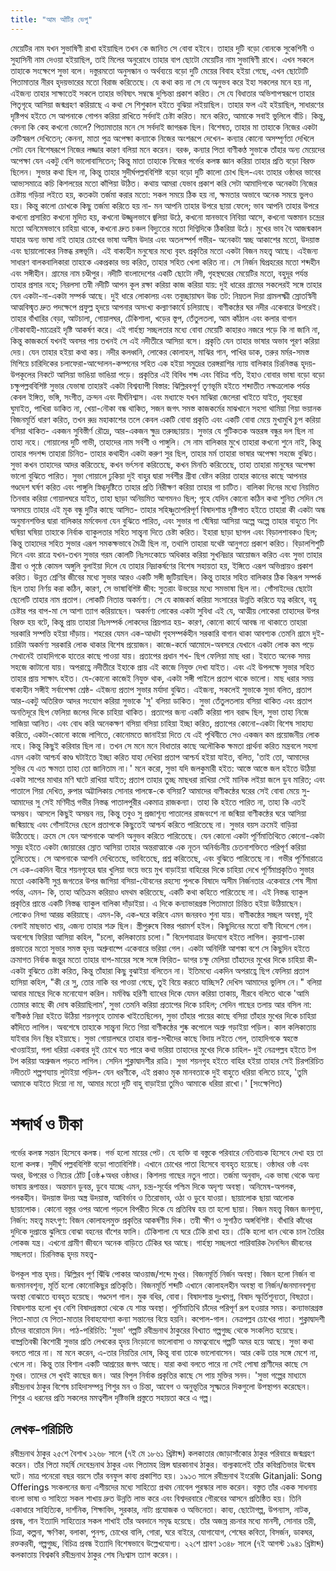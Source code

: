 ```yaml
---
title: "আম আঁটির ভেপু"
---
```

মেয়েটির নাম যখন সুভাষিণী রাখা হইয়াছিল তখন কে জানিত সে বোবা হইবে। তাহার দুটি বড়ো বোনকে সুকেশিনী ও সুহাসিনী নাম দেওয়া হইয়াছিল, তাই মিলের অনুরোধে তাহার বাপ ছোটো মেয়েটির নাম সুভাষিণী রাখে। এখন সকলে তাহাকে সংক্ষেপে সুভা বলে।
দস্তুরমতো অনুসন্ধান ও অর্থব্যয়ে বড়ো দুটি মেয়ের বিবাহ হইয়া গেছে, এখন ছোটোটি পিতামাতার নীরব হৃদয়ভারের মতো বিরাজ করিতেছে।
যে কথা কয় না সে যে অনুভব করে ইহা সকলের মনে হয় না, এইজন্য তাহার সাক্ষাতেই সকলে তাহার ভবিষ্যৎ সম্বন্ধে দুশ্চিন্তা প্রকাশ করিত। সে যে বিধাতার অভিশাপস্বরূপে তাহার পিতৃগৃহে আসিয়া জন্মগ্রহণ করিয়াছে এ কথা সে শিশুকাল হইতে বুঝিয়া লইয়াছিল। তাহার ফল এই হইয়াছিল, সাধারণের দৃষ্টিপথ হইতে সে আপনাকে গোপন করিয়া রাখিতে সর্বদাই চেষ্টা করিত। মনে করিত, আমাকে সবাই ভুলিলে বাঁচি। কিন্তু, বেদনা কি কেহ কখনো ভোলে? পিতামাতার মনে সে সর্বদাই জাগরূক ছিল।
বিশেষত, তাহার মা তাহাকে নিজের একটা ত্রুটিস্বরূপ দেখিতেন; কেননা, মাতা পুত্র অপেক্ষা কন্যাকে নিজের অংশরূপে দেখেন- কন্যার কোনো অসম্পূর্ণতা দেখিলে সেটা যেন বিশেষরূপে নিজের লজ্জার কারণ বলিয়া মনে করেন। বরঞ্চ, কন্যার পিতা বাণীকণ্ঠ সুভাকে তাঁহার অন্য মেয়েদের অপেক্ষা যেন একটু বেশি ভালোবাসিতেন; কিন্তু মাতা তাহাকে নিজের গর্ভের কলঙ্ক জ্ঞান করিয়া তাহার প্রতি বড়ো বিরক্ত ছিলেন। সুভার কথা ছিল না, কিন্তু তাহার সুদীর্ঘপল্লববিশিষ্ট বড়ো বড়ো দুটি কালো চোখ ছিল-এবং তাহার ওষ্ঠাধর ভাবের আভ্যসমাত্রে কচি কিশলয়ের মতো কাঁপিয়া উঠিত।
কথায় আমরা যেভাব প্রকাশ করি সেটা আমাদিগকে অনেকটা নিজের চেষ্টায় গড়িয়া লইতে হয়, কতকটা তর্জমা করার মতো: সকল সময়ে ঠিক হয় না, ক্ষমতার অভাবে অনেক সময়ে ভুলও হয়। কিন্তু কালো চোখকে কিছু তর্জমা করিতে হয় না- মন আপনি তাহার উপরে ছায়া ফেলে; ভাব আপনি তাহার উপরে কখনো প্রসারিত কখনো মুদিত হয়, কখনো উজ্জ্বলভাবে জ্বলিয়া উঠে, কখনো স্নানভাবে নিবিয়া আসে, কখনো অস্তমান চন্দ্রের মতো অনিমেষভাবে চাহিয়া থাকে, কখনো দ্রুত চঞ্চল বিদ্যুতের মতো দিগ্বিদিকে ঠিকরিয়া উঠে। মুখের ভাব বৈ আজন্মকাল যাহার অন্য ভাষা নাই তাহার চোখের ভাষা অসীম উদার এবং অতলস্পর্শ গভীর- অনেকটা স্বচ্ছ আকাশের মতো, উদয়াস্ত এবং ছায়ালোকের নিস্তব্ধ রঙ্গভূমি। এই বাক্যহীন মনুষ্যের মধ্যে বৃহৎ প্রকৃতির মতো একটা বিজন মহত্ত্ব আছে। এইজন্য সাধারণ বালকবালিকারা তাহাকে একপ্রকার ভয় করিত, তাহার সহিত খেলা করিত না। সে নির্জন দ্বিপ্রহরের মতো শব্দহীন এবং সঙ্গীহীন।
গ্রামের নাম চণ্ডীপুর। নদীটি বাংলাদেশের একটি ছোটো নদী, গৃহস্থঘরের মেয়েটির মতো, বহুদূর পর্যন্ত তাহার প্রসার নহে; নিরলসা তন্বী নদীটি আপন কূল রক্ষা করিয়া কাজ করিয়া যায়: দুই ধারের গ্রামের সকলেরই সঙ্গে তাহার যেন একটা-না-একটা সম্পর্ক আছে। দুই ধারে লোকালয় এবং তবুচ্ছায়াঘন উচ্চ তট: নিম্নতল দিয়া গ্রামলক্ষ্মী স্রোতস্বিনী আত্মবিস্মৃত দ্রুত পদক্ষেপে প্রফুল্ল হৃদয়ে আপনার অসংখ্য কল্যাণকার্যে চলিয়াছে।
বাণীকন্ঠের ঘর নদীর একেবারে উপরেই। তাহার বাঁখারির বেড়া, আটচালা, গোয়ালঘর, ঢেঁকিশালা, খড়ের স্তূপ, তেঁতুলতলা, আম কাঁঠাল এবং কলার বাগান নৌকাবাহী-মাত্রেরই দৃষ্টি আকর্ষণ করে। এই গার্হস্থ্য সচ্ছলতার মধ্যে বোবা মেয়েটি কাহারও নজরে পড়ে কি না জানি না, কিন্তু কাজকর্মে যখনই অবসর পায় তখনই সে এই নদীতীরে আসিয়া বসে।
প্রকৃতি যেন তাহার ভাষার অভাব পূরণ করিয়া দেয়। যেন তাহার হইয়া কথা কয়। নদীর কলধ্বনি, লোকের কোলাহল, মাঝির গান, পাখির ডাক, তরুর মর্মর-সমস্ত মিশিয়ে চারিদিকের চলাফেরা-আন্দোলন-কম্পনের সহিত এক হইয়া সমুদ্রের তরঙ্গরাশির ন্যায় বালিকার চিরনিস্তব্ধ হৃদয়-উপকূলের নিকটে আসিয়া ভাঙিয়া ভাঙিয়া পড়ে। প্রকৃতির এই বিবিধ শব্দ এবং বিচিত্র গতি, ইহাও বোবার ভাষা বড়ো বড়ো চক্ষুপল্লববিশিষ্ট সুভার যেভাষা তাহারই একটা বিশ্বব্যাপী বিস্তার: ঝিল্লিরবপূর্ণ তৃণভূমি হইতে শব্দাতীত নক্ষত্রলোক পর্যন্ত কেবল ইঙ্গিত, ভঙ্গি, সংগীত, ক্রন্দন এবং দীর্ঘনিশ্বাস।
এবং মধ্যাহ্নে যখন মাঝিরা জেলেরা খাইতে যাইত, গৃহস্থেরা ঘুমাইত, পাখিরা ডাকিত না, খেয়া-নৌকা বন্ধ থাকিত, সজন জগৎ সমস্ত কাজকর্মের মাঝখানে সহসা থামিয়া গিয়া ভয়ানক বিজনমূর্তি ধারণ করিত, তখন রুদ্র মহাকাশের তলে কেবল একটি বোবা প্রকৃতি এবং একটি বোবা মেয়ে মুখামুখি চুপ করিয়া বসিয়া থাকিত- একজন সুবিস্তীর্ণ রৌদ্রে, আর-একজন ক্ষুদ্র তরুচ্ছায়ায়।
সুভার যে গুটিকতক অন্তরঙ্গ বন্ধুর দল ছিল না তাহা নহে। গোয়ালের দুটি গাভী, তাহাদের নাম সর্বশী ও পাঙ্গুলি। সে নাম বালিকার মুখে তাহারা কখনো শুনে নাই, কিন্তু তাহার পদশব্দ তাহারা চিনিত- তাহার কথাহীন একটা করুণ সুর ছিল, তাহার মর্ম তাহারা ভাষার অপেক্ষা সহজে বুঝিত। সুভা কখন তাহাদের আদর করিতেছে, কখন ভর্ৎসনা করিতেছে, কখন মিনতি করিতেছে, তাহা তাহারা মানুষের অপেক্ষা ভালো বুঝিতে পারিত।
সুভা গোয়ালে ঢুকিয়া দুই বাহুর দ্বারা সর্বশীর গ্রীবা বেষ্টন করিয়া তাহার কানের কাছে আপনার গণ্ডদেশ ঘর্ষণ করিত এবং পাঙ্গুলি স্নিগ্ধদৃষ্টিতে তাহার প্রতি নিরীক্ষণ করিয়া তাহার গা চাটিত। বালিকা দিনের মধ্যে নিয়মিত তিনবার করিয়া গোয়ালঘরে যাইত, তাহা ছাড়া অনিয়মিত আগমনও ছিল; গৃহে যেদিন কোনো কঠিন কথা শুনিত সেদিন সে অসময়ে তাহার এই মূক বন্ধু দুটির কাছে আসিত- তাহার সহিষ্ণুতাপরিপূর্ণ বিষাদশান্ত দৃষ্টিপাত হইতে তাহারা কী একটা অন্ধ অনুমানশক্তির দ্বারা বালিকার মর্মবেদনা যেন বুঝিতে পারিত, এবং সুভার গা ঘেঁষিয়া আসিয়া অল্পে অল্পে তাহার বাহুতে শিং ঘষিয়া ঘষিয়া তাহাকে নির্বাক ব্যাকুলতার সহিত সান্ত্বনা দিতে চেষ্টা করিত।
ইহারা ছাড়া ছাগল এবং বিড়ালশাবকও ছিল; কিন্তু তাহাদের সহিত সুভার এরূপ সমকক্ষভাবে মৈত্রী ছিল না, তথাপি তাহারা যথেষ্ট আনুগত্য প্রকাশ করিত। বিড়ালশিশুটি দিনে এবং রাত্রে যখন-তখন সুভার গরম কোলটি নিঃসংকোচে অধিকার করিয়া সুখনিদ্রার আয়োজন করিত এবং সুভা তাহার গ্রীবা ও পৃষ্ঠে কোমল অঙ্গুলি বুলাইয়া দিলে যে তাহার নিদ্রাকর্ষণের বিশেষ সহায়তা হয়, ইঙ্গিতে এরূপ অভিপ্রায়ও প্রকাশ করিত।
উন্নত শ্রেণির জীবের মধ্যে সুভার আরও একটি সঙ্গী জুটিয়াছিল। কিন্তু তাহার সহিত বালিকার ঠিক কিরূপ সম্পর্ক ছিল তাহা নির্ণয় করা কঠিন, কারণ, সে ভাষাবিশিষ্ট জীব: সুতরাং উভয়ের মধ্যে সমভাষা ছিল না।
গোঁসাইদের ছোটো ছেলেটি তাহার নাম প্রতাপ। লোকটি নিতান্ত অকর্মণ্য। সে যে কাজকর্ম করিয়া সংসারের উন্নতি করিতে যত্ন করিবে, বহু চেষ্টার পর বাপ-মা সে আশা ত্যাগ করিয়াছেন। অকর্মণ্য লোকের একটা সুবিধা এই যে, আত্মীয় লোকেরা তাহাদের উপর বিরক্ত হয় বটে, কিন্তু প্রায় তাহারা নিঃসম্পর্ক লোকদের প্রিয়পাত্র হয়- কারণ, কোনো কার্যে আবন্ধ না থাকাতে তাহারা সরকারি সম্পত্তি হইয়া দাঁড়ায়। শহরের যেমন এক-আধটা গৃহসম্পর্কহীন সরকারি বাগান থাকা আবশ্যক তেমনি গ্রামে দুই-চারিটা অকর্মণ্য সরকারি লোক থাকার বিশেষ প্রয়োজন। কাজে-কর্মে আমোদে-অবসরে যেখানে একটা লোক কম পড়ে সেখানেই তাহাদিগকে হাতের কাছে পাওয়া যায়।
প্রতাপের প্রধান শখ- ছিপ ফেলিয়া মাছ ধরা। ইহাতে অনেক সময় সহজে কাটানো যায়। অপরাহ্ণে নদীতীরে ইহাকে প্রায় এই কাজে নিযুক্ত দেখা যাইত। এবং এই উপলক্ষে সুভার সহিত তাহার প্রায় সাক্ষাৎ হইত। যে-কোনো কাজেই নিযুক্ত থাক, একটা সঙ্গী পাইলে প্রতাপ থাকে ভালো। মাছ ধরার সময় বাক্যহীন সঙ্গীই সর্বাপেক্ষা শ্রেষ্ঠ- এইজন্য প্রতাপ সুভার মর্যাদা বুঝিত। এইজন্য, সকলেই সুভাকে সুভা বলিত, প্রতাপ আর-একটু অতিরিক্ত আদর সংযোগ করিয়া সুভাকে 'সু' বলিয়া ডাকিত।
সুভা তেঁতুলতলায় বসিয়া থাকিত এবং প্রতাপ অনতিদূরে ছিপ ফেলিয়া জলের দিকে চাহিয়া থাকিত। প্রতাপের জন্য একটি করিয়া পান বরাদ্দ ছিল, সুভা তাহা নিজে সাজিয়া আনিত। এবং বোধ করি অনেকক্ষণ বসিয়া বসিয়া চাহিয়া ইচ্ছা করিত, প্রতাপের কোনো-একটা বিশেষ সাহায্য করিতে, একটা-কোনো কাজে লাগিতে, কোনোমতে জানাইয়া দিতে যে এই পৃথিবীতে সেও একজন কম প্রয়োজনীয় লোক নহে। কিন্তু কিছুই করিবার ছিল না। তখন সে মনে মনে বিধাতার কাছে অলৌকিক ক্ষমতা প্রার্থনা করিত মন্ত্রবলে সহসা এমন একটা আশ্চর্য কাণ্ড ঘটাইতে ইচ্ছা করিত যাহা দেখিয়া প্রতাপ আশ্চর্য হইয়া যাইত, বলিত, 'তাই তো, আমাদের সুভির যে এত ক্ষমতা তাহা তো জানিতাম না।'
মনে করো, সুভা যদি জলকুমারী হইত: আস্তে আস্তে জল হইতে উঠিয়া একটা সাপের মাথার মণি ঘাটে রাখিয়া যাইত; প্রতাপ তাহার তুচ্ছ মাছধরা রাখিয়া সেই মানিক লইয়া জলে ডুব মারিত; এবং পাতালে গিয়া দেখিত, রুপার অট্টালিকায় সোনার পালঙ্কে-কে বসিয়া? আমাদের বাণীকন্ঠের ঘরের সেই বোবা মেয়ে সু- আমাদের সু সেই মণিদীপ্ত গভীর নিস্তব্ধ পাতালপুরীর একমাত্র রাজকন্যা। তাহা কি হইতে পারিত না, তাহা কি এতই অসম্ভব। আসলে কিছুই অসম্ভব নয়, কিন্তু তবুও সু প্রজাশূন্য পাতালের রাজবংশে না জন্মিয়া বাণীকন্ঠের ঘরে আসিয়া জন্মিয়াছে এবং গোঁসাইদের ছেলে প্রতাপকে কিছুতেই আশ্চর্য করিতে পারিতেছে না।
সুভার বয়স ক্রমেই বাড়িয়া উঠিতেছে। ক্রমে সে যেন আপনাকে আপনি অনুভব করিতে পারিতেছে। যেন কোনো একটা পূর্ণিমাতিথিতে কোনো-একটা সমুদ্র হইতে একটা জোয়ারের স্রোত আসিয়া তাহার অন্তরাত্মাকে এক নূতন অনির্বচনীয় চেতনাশক্তিতে পরিপূর্ণ করিয়া তুলিতেছে। সে আপনাকে আপনি দেখিতেছে, ভাবিতেছে, প্রশ্ন করিতেছে, এবং বুঝিতে পারিতেছে না।
গভীর পূর্ণিমারাত্রে সে এক-একদিন ধীরে শয়নগৃহের দ্বার খুলিয়া ভয়ে ভয়ে মুখ বাড়াইয়া বাহিরের দিকে চাহিয়া দেখে পূর্ণিমাপ্রকৃতিও সুভার মতো একাকিনী সুপ্ত জগতের উপর জাগিয়া বসিয়া-যৌবনের রহস্যে পুলকে বিষাদে অসীম নির্জনতার একেবারে শেষ সীমা পর্যন্ত, এমন- কি, তাহা অতিক্রম করিয়াও ধমথম করিতেছে, একটি কথা কহিতে পারিতেছে না। এই নিস্তব্ধ ব্যাকুল প্রকৃতির প্রান্তে একটি নিস্তব্ধ ব্যাকুল বালিকা দাঁড়াইয়া।
এ দিকে কন্যাভারগ্রস্ত পিতামাতা চিন্তিত হইয়া উঠিয়াছেন। লোকেও নিন্দা আরম্ভ করিয়াছে। এমন-কি, এক-ঘরে করিবে এমন জনরবও শুনা যায়। বাণীকন্ঠের সচ্ছল অবস্থা, দুই বেলাই মাছভাত খায়, এজন্য তাহার শত্রু ছিল।
স্ত্রীপুরুষে বিস্তর পরামর্শ হইল। কিছুদিনের মতো বাণী বিদেশে গেল। অবশেষে ফিরিয়া আসিয়া কহিল, "চলো, কলিকাতায় চলো।"
বিদেশযাত্রার উদযোগ হইতে লাগিল। কুয়াশা-ঢাকা প্রভাতের মতো সুভার সমস্ত হৃদয় অশ্রুবাষ্পে একেবারে ভরিয়া গেল। একটা অনির্দিষ্ট আশঙ্কা বশে সে কিছুদিন হইতে ক্রমাগত নির্বাক জন্তুর মতো তাহার বাপ-মায়ের সঙ্গে সঙ্গে ফিরিত- ডাগর চক্ষু মেলিয়া তাঁহাদের মুখের দিকে চাহিয়া কী- একটা বুঝিতে চেষ্টা করিত, কিন্তু তাঁহারা কিছু বুঝাইয়া বলিতেন না।
ইতিমধ্যে একদিন অপরাহ্ণে ছিপ ফেলিয়া প্রতাপ হাসিয়া কহিল, "কী রে সু, তোর নাকি বর পাওয়া গেছে, তুই বিয়ে করতে যাচ্ছিস? দেখিস আমাদের ভুলিস নে।" বলিয়া আবার মাছের দিকে মনোযোগ করিল।
মর্মবিদ্ধ হরিণী ব্যাধের দিকে যেমন করিয়া তাকায়, নীরবে বলিতে থাকে 'আমি তোমার কাছে কী দোষ করিয়াছিলাম', সুভা তেমনি করিয়া প্রতাপের দিকে চাহিল; সেদিন গাছের তলায় আর বসিল না: বাণীকণ্ঠ নিদ্রা হইতে উঠিয়া শয়নগৃহে তামাক খাইতেছিলেন, সুভা তাঁহার পায়ের কাছে বসিয়া তাঁহার মুখের দিকে চাহিয়া কাঁদিতে লাগিল। অবশেষে তাহাকে সান্ত্বনা দিতে গিয়া বাণীকন্ঠের শুষ্ক কপোলে অশ্রু গড়াইয়া পড়িল।
কাল কলিকাতায় যাইবার দিন স্থির হইয়াছে। সুভা গোয়ালঘরে তাহার বাল্য-সখীদের কাছে বিদায় লইতে গেল, তাহাদিগকে স্বহস্তে খাওয়াইয়া, গলা ধরিয়া একবার দুই চোখে যত পারে কথা ভরিয়া তাহাদের মুখের দিকে চাহিল- দুই নেত্রপল্লব হইতে টপ টপ করিয়া অশ্রুজল পড়তে লাগিল।
সেদিন শুক্লাদ্বাদশীর রাত্রি। সুভা শয়নগৃহ হইতে বাহির হইয়া তাহার সেই চিরপরিচিত নদীতটে শল্পশয্যায় লুটাইয়া পড়িল- যেন ধরণীকে, এই প্রকাও মৃক মানবতাকে দুই বাহুতে ধরিয়া বলিতে চাহে, 'তুমি আমাকে যাইতে দিয়ো না মা, আমার মতো দুটি বাহু বাড়াইয়া তুমিও আমাকে ধরিয়া রাখো।' [সংক্ষেপিত)


# শব্দার্থ ও টীকা
গর্ভের কলঙ্ক সন্তান হিসেবে কলঙ্ক। গর্ভ হলো মায়ের পেট। যে ব্যক্তি বা বস্তুকে
পরিবারে নেতিবাচক হিসেবে দেখা হয় তা হলো কলঙ্ক। সুদীর্ঘ পল্লববিশিষ্ট বড়ো পাতাবিশিষ্ট। এখানে চোখের পাতা হিসেবে ব্যবহৃত হয়েছে। ওষ্ঠাধর ওষ্ঠ এবং অধর, উপরের ও নিচের ঠোঁট [ওষ্ঠ+অধর ওষ্ঠাধর। কিশলয় গাছের নতুন পাতা। তর্জমা অনুবাদ, এক ভাষা থেকে অন্য ভাষায় রূপান্তর। অন্তমান ডুবন্ত, ডুবে যাচ্ছে এমন, চন্দ্র-সূর্যের পশ্চিম দিকে অদৃশ্য অবস্থা। অনিমেষ-অপলক, পলকহীন। উদয়াস্ত উদয় অস্ত্র উদয়াস্ত, আবির্ভাব ও তিরোভাব, ওঠা ও ডুবে যাওয়া। ছায়ালোক ছায়া আলোক ছায়ালোক। কোনো বস্তুর ওপর আলো পড়লে বিপরীত দিকে যে প্রতিবিম্ব হয় তা হলো ছায়া। বিজন মহত্ত্ব বিজন জনশূন্য, নির্জন: মহত্ত্ব মহৎগুণ: বিজন কোলাহলমুক্ত প্রকৃতির আকর্ষণীয় দিক। তন্বী ক্ষীণ ও সুগঠিত অঙ্গবিশিষ্ট। বাঁখারি কাঁধের দুদিকে দুপ্রান্তে ঝুলিয়ে বোঝা বহনের বাঁশের ফালি। ঢেঁকিশালা যে ঘরে ঢেঁকি রাখা হয়। ঢেঁকি হলো ধান থেকে চাল তৈরির লোকজ যন্ত্র। এখনো গ্রামীণ জীবনে অনেক বাড়িতে ঢেঁকির ঘর আছে। গার্হস্থ্য সচ্ছলতা পারিবারিক দৈনন্দিন জীবনের সচ্ছলতা। চিরনিস্তব্ধ হৃদয় মহত্ত্ব-

উপকূল শান্ত হৃদয়। ঝিল্লিরব পূর্ণ ঝিঁঝি পোকার আওয়াজ/শব্দে মুখর। বিজনমূর্তি নির্জন অবস্থা। বিজন হলো নির্জন বা জনমানবশূন্য, মূর্তি হলো কোনোকিছুর প্রতিকৃতি। বিজনমূর্তি শব্দটি এখানে কোলাহলহীন অবস্থা বা নির্জন/জনমানবশূন্য অবস্থা বোঝাতে ব্যবহৃত হয়েছে। গণ্ডদেশ গাল। মুক বধির, বোবা। বিষাদশান্ত দুঃখমগ্ন, বিষাদ স্ফূর্তিশূন্যতা, বিষণ্ণতা। বিষাদশান্ত হলো খুব বেশি বিষাদগ্রস্ততা থেকে যে শান্ত অবস্থা। পূর্ণিমাতিথি চাঁদের পরিপূর্ণ রূপ হওয়ার সময়। কন্যাভারগ্রস্ত পিতা-মাতা যে পিতা-মাতার বিবাহযোগ্যা কন্যা সন্তানের বিয়ে হয়নি। কপোল-গাল। নেত্রপল্লব চোখের পাতা। শুক্লাদ্বাদশী চাঁদের বারোতম দিন।
পাঠ-পরিচিতি: 'সুভা' গল্পটি রবীন্দ্রনাথ ঠাকুরের বিখ্যাত গল্পগুচ্ছ থেকে সংকলিত হয়েছে।
বাষ্প্রতিবন্ধী কিশোরী সুভার প্রতি লেখকের হৃদয় নিংড়ানো ভালোবাসা ও মমত্ববোধে গল্পটি অমর হয়ে আছে। সুভা কথা বলতে পারে না। মা মনে করেন, এ-তার নিয়তির দোষ, কিন্তু বাবা তাকে ভালোবাসেন। আর কেউ তার সঙ্গে মেশে না, খেলে না। কিন্তু তার বিশাল একটি আশ্রয়ের জগৎ আছে। যারা কথা বলতে পারে না সেই পোষা প্রাণীদের কাছে সে মুখর। তাদের সে খুবই কাছের জন। আর বিপুল নির্বাক প্রকৃতির কাছে সে পায় মুক্তির সনদ। 'সুভা গল্পের মাধ্যমে রবীন্দ্রনাথ ঠাকুর বিশেষ চাহিদাসম্পন্ন শিশুর মন ও চিন্তা, আবেগ ও অনুভূতির সূক্ষ্মতর দিকগুলো উপস্থাপন করেছেন। শিশুর এ ধরনের প্রতি সকলের মমত্বশীল দৃষ্টিভঙ্গি প্রস্তুতে সহায়তা করে এ গল্প।

## লেখক-পরিচিতি
রবীন্দ্রনাথ ঠাকুর ২৫শে বৈশাখ ১২৬৮ সালে (৭ই মে ১৮৬১ খ্রিষ্টাব্দ) কলকাতার জোড়াসাঁকোর ঠাকুর পরিবারে জন্মগ্রহণ করেন। তাঁর পিতা মহর্ষি দেবেন্দ্রনাথ ঠাকুর এবং পিতামহ প্রিন্স দ্বারকানাথ ঠাকুর। বাল্যকালেই তাঁর কবিপ্রতিভার উন্মেষ ঘটে। মাত্র পনেরো বছর বয়সে তাঁর বনফুল কাব্য প্রকাশিত হয়। ১৯১৩ সালে রবীন্দ্রনাথ ইংরেজি Gitanjali: Song Offerings সংকলনের জন্য এশীয়দের মধ্যে সাহিত্যে প্রথম নোবেল পুরস্কার লাভ করেন। বস্তুত তাঁর একক সাধনায় বাংলা ভাষা ও সাহিত্য সকল শাখায় দ্রুত উন্নতি লাভ করে এবং বিশ্বদরবারে গৌরবের আসনে প্রতিষ্ঠিত হয়। তিনি একাধারে সাহিত্যিক, দার্শনিক, শিক্ষাবিদ, সুরকার, নাট্য প্রযোজক ও অভিনেতা। কাব্য, ছোটোগল্প, উপন্যাস, নাটক, প্রবন্ধ, গান ইত্যাদি সাহিত্যের সকল শাখাই তাঁর অবদানে সমৃদ্ধ হয়েছে। তাঁর অজস্র রচনার মধ্যে মানসী, সোনার তরী, চিত্রা, কল্পনা, ক্ষণিকা, বলাকা, পুনশ্চ, চোখের বালি, গোরা, ঘরে বাইরে, যোগাযোগ, শেষের কবিতা, বিসর্জন, ডাকঘর, রক্তকরবী, গল্পগুচ্ছ, বিচিত্র প্রবন্ধ ইত্যাদি বিশেষভাবে উল্লেখযোগ্য। ২২শে শ্রাবণ ১৩৪৮ সালে (৭ই আগস্ট ১৯৪১ খ্রিষ্টাব্দ) কলকাতায় বিশ্বকবি রবীন্দ্রনাথ ঠাকুর শেষ নিঃশ্বাস ত্যাগ করেন।।